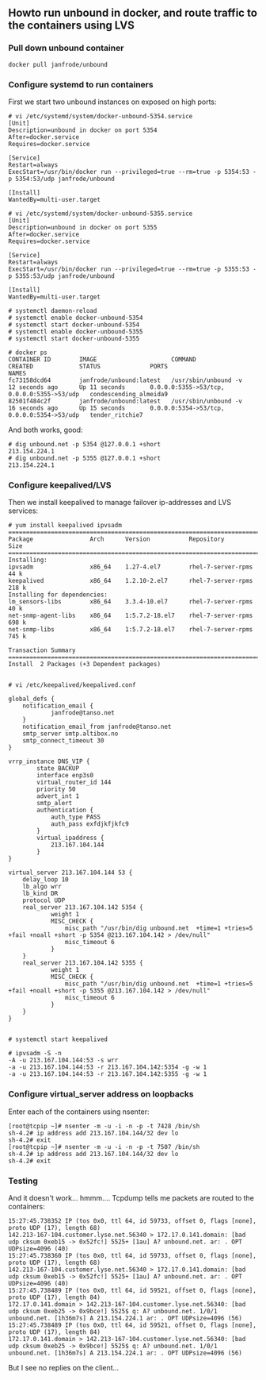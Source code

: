 
## Howto run unbound in docker, and route traffic to the containers using LVS

### Pull down unbound container

	docker pull janfrode/unbound

### Configure systemd to run containers

First we start two unbound instances on exposed on high ports:

	# vi /etc/systemd/system/docker-unbound-5354.service
	[Unit]
	Description=unbound in docker on port 5354
	After=docker.service
	Requires=docker.service

	[Service]
	Restart=always
	ExecStart=/usr/bin/docker run --privileged=true --rm=true -p 5354:53 -p 5354:53/udp janfrode/unbound

	[Install]
	WantedBy=multi-user.target

	# vi /etc/systemd/system/docker-unbound-5355.service
	[Unit]
	Description=unbound in docker on port 5355
	After=docker.service
	Requires=docker.service

	[Service]
	Restart=always
	ExecStart=/usr/bin/docker run --privileged=true --rm=true -p 5355:53 -p 5355:53/udp janfrode/unbound

	[Install]
	WantedBy=multi-user.target

	# systemctl daemon-reload
	# systemctl enable docker-unbound-5354
	# systemctl start docker-unbound-5354
	# systemctl enable docker-unbound-5355
	# systemctl start docker-unbound-5355

	# docker ps
	CONTAINER ID        IMAGE                     COMMAND                CREATED             STATUS              PORTS                                        NAMES
	fc73158dcd64        janfrode/unbound:latest   /usr/sbin/unbound -v   12 seconds ago      Up 11 seconds       0.0.0.0:5355->53/tcp, 0.0.0.0:5355->53/udp   condescending_almeida9   
	82501f484c2f        janfrode/unbound:latest   /usr/sbin/unbound -v   16 seconds ago      Up 15 seconds       0.0.0.0:5354->53/tcp, 0.0.0.0:5354->53/udp   tender_ritchie7          


And both works, good:

	# dig unbound.net -p 5354 @127.0.0.1 +short
	213.154.224.1
	# dig unbound.net -p 5355 @127.0.0.1 +short
	213.154.224.1


### Configure keepalived/LVS

Then we install keepalived to manage failover ip-addresses and LVS services:


	# yum install keepalived ipvsadm
	================================================================================
 	Package                Arch      Version           Repository             Size
	================================================================================
	Installing:
 	ipvsadm                x86_64    1.27-4.el7        rhel-7-server-rpms     44 k
 	keepalived             x86_64    1.2.10-2.el7      rhel-7-server-rpms    218 k
	Installing for dependencies:
 	lm_sensors-libs        x86_64    3.3.4-10.el7      rhel-7-server-rpms     40 k
 	net-snmp-agent-libs    x86_64    1:5.7.2-18.el7    rhel-7-server-rpms    698 k
 	net-snmp-libs          x86_64    1:5.7.2-18.el7    rhel-7-server-rpms    745 k

	Transaction Summary
	================================================================================
	Install  2 Packages (+3 Dependent packages)


	# vi /etc/keepalived/keepalived.conf

	global_defs {
   		notification_email {
     			janfrode@tanso.net
   		}
   		notification_email_from janfrode@tanso.net
   		smtp_server smtp.altibox.no
   		smtp_connect_timeout 30
	}

	vrrp_instance DNS_VIP {
    		state BACKUP
    		interface enp3s0
    		virtual_router_id 144
    		priority 50
    		advert_int 1
    		smtp_alert
    		authentication {
        		auth_type PASS
        		auth_pass exfdjkfjkfc9
    		}
    		virtual_ipaddress {
        		213.167.104.144
    		}
	}

	virtual_server 213.167.104.144 53 {
   		delay_loop 10
   		lb_algo wrr
   		lb_kind DR
   		protocol UDP
   		real_server 213.167.104.142 5354 {
       			weight 1
       			MISC_CHECK {
           			misc_path "/usr/bin/dig unbound.net  +time=1 +tries=5 +fail +noall +short -p 5354 @213.167.104.142 > /dev/null"
           			misc_timeout 6
       			}
   		}
   		real_server 213.167.104.142 5355 {
       			weight 1
       			MISC_CHECK {
           			misc_path "/usr/bin/dig unbound.net  +time=1 +tries=5 +fail +noall +short -p 5355 @213.167.104.142 > /dev/null"
           			misc_timeout 6
       			}
   		}
	}


	# systemctl start keepalived

	# ipvsadm -S -n
	-A -u 213.167.104.144:53 -s wrr
	-a -u 213.167.104.144:53 -r 213.167.104.142:5354 -g -w 1
	-a -u 213.167.104.144:53 -r 213.167.104.142:5355 -g -w 1


### Configure virtual_server address on loopbacks

Enter each of the containers using nsenter:

	[root@tcpip ~]# nsenter -m -u -i -n -p -t 7428 /bin/sh
	sh-4.2# ip address add 213.167.104.144/32 dev lo
	sh-4.2# exit
	[root@tcpip ~]# nsenter -m -u -i -n -p -t 7507 /bin/sh
	sh-4.2# ip address add 213.167.104.144/32 dev lo
	sh-4.2# exit


### Testing

And it doesn't work... hmmm.... Tcpdump tells me packets are routed to the containers:

	15:27:45.738352 IP (tos 0x0, ttl 64, id 59733, offset 0, flags [none], proto UDP (17), length 68)
    142.213-167-104.customer.lyse.net.56340 > 172.17.0.141.domain: [bad udp cksum 0xeb15 -> 0x52fc!] 5525+ [1au] A? unbound.net. ar: . OPT UDPsize=4096 (40)
	15:27:45.738360 IP (tos 0x0, ttl 64, id 59733, offset 0, flags [none], proto UDP (17), length 68)
    142.213-167-104.customer.lyse.net.56340 > 172.17.0.141.domain: [bad udp cksum 0xeb15 -> 0x52fc!] 5525+ [1au] A? unbound.net. ar: . OPT UDPsize=4096 (40)
	15:27:45.738489 IP (tos 0x0, ttl 64, id 59521, offset 0, flags [none], proto UDP (17), length 84)
    172.17.0.141.domain > 142.213-167-104.customer.lyse.net.56340: [bad udp cksum 0xeb25 -> 0x9bce!] 5525$ q: A? unbound.net. 1/0/1 unbound.net. [1h36m7s] A 213.154.224.1 ar: . OPT UDPsize=4096 (56)
	15:27:45.738489 IP (tos 0x0, ttl 64, id 59521, offset 0, flags [none], proto UDP (17), length 84)
    172.17.0.141.domain > 142.213-167-104.customer.lyse.net.56340: [bad udp cksum 0xeb25 -> 0x9bce!] 5525$ q: A? unbound.net. 1/0/1 unbound.net. [1h36m7s] A 213.154.224.1 ar: . OPT UDPsize=4096 (56)


But I see no replies on the client...

